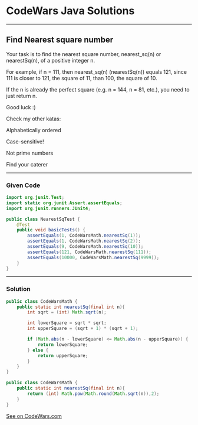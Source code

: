 # CodeWars Java Solutions

---

## Find Nearest square number

Your task is to find the nearest square number, nearest_sq(n) or nearestSq(n), of a positive integer n.

For example, if n = 111, then nearest\_sq(n) (nearestSq(n)) equals 121, since 111 is closer to 121, the square of 11, than 100, the square of 10.

If the n is already the perfect square (e.g. n = 144, n = 81, etc.), you need to just return n.

Good luck :)

Check my other katas:

Alphabetically ordered

Case-sensitive!

Not prime numbers

Find your caterer





---

### Given Code

```Java
import org.junit.Test;
import static org.junit.Assert.assertEquals;
import org.junit.runners.JUnit4;

public class NearestSqTest {
    @Test
    public void basicTests() {
        assertEquals(1, CodeWarsMath.nearestSq(1));
        assertEquals(1, CodeWarsMath.nearestSq(2));
        assertEquals(9, CodeWarsMath.nearestSq(10));
        assertEquals(121, CodeWarsMath.nearestSq(111));
        assertEquals(10000, CodeWarsMath.nearestSq(9999));
    }
}
```

---

### Solution

```Java
public class CodeWarsMath {
    public static int nearestSq(final int n){
        int sqrt = (int) Math.sqrt(n);

        int lowerSquare = sqrt * sqrt;
        int upperSquare = (sqrt + 1) * (sqrt + 1);

        if (Math.abs(n - lowerSquare) <= Math.abs(n - upperSquare)) {
            return lowerSquare;
        } else {
            return upperSquare;
        }
    }
}
```
```Java
public class CodeWarsMath {
    public static int nearestSq(final int n){
        return (int) Math.pow(Math.round(Math.sqrt(n)),2);
    }
}
```

[See on CodeWars.com](https://www.codewars.com/kata/5a805d8cafa10f8b930005ba/train/java)